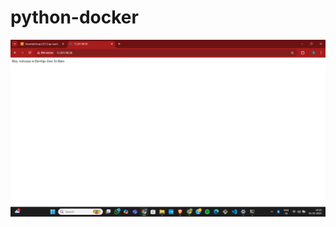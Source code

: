 # python-docker
![image alt](https://github.com/Shreyas16-hor/python-docker/blob/591f29ec7dc4989fb8e45cbafd96e80cc8faa0a8/Screenshot%202025-02-01%20142914.png)
